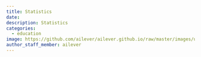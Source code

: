 ```yaml
---
title: Statistics
date:
description: Statistics
categories:
  - education
image: https://github.com/ailever/ailever.github.io/raw/master/images/unsplash/gray_Statistics.png
author_staff_member: ailever
---
```


<div style="font-size:medium;"></div>
